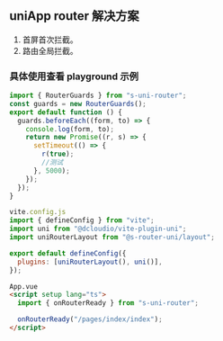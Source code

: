 ## uniApp router 解决方案

1. 首屏首次拦截。
2. 路由全局拦截。

### 具体使用查看 playground 示例

```javascript
import { RouterGuards } from "s-uni-router";
const guards = new RouterGuards();
export default function () {
  guards.beforeEach((form, to) => {
    console.log(form, to);
    return new Promise((r, s) => {
      setTimeout(() => {
        r(true);
        //测试
      }, 5000);
    });
  });
}
```

```javascript
vite.config.js
import { defineConfig } from "vite";
import uni from "@dcloudio/vite-plugin-uni";
import uniRouterLayout from "@s-router-uni/layout";

export default defineConfig({
  plugins: [uniRouterLayout(), uni()],
});
```

```html
App.vue
<script setup lang="ts">
  import { onRouterReady } from "s-uni-router";

  onRouterReady("/pages/index/index");
</script>
```
